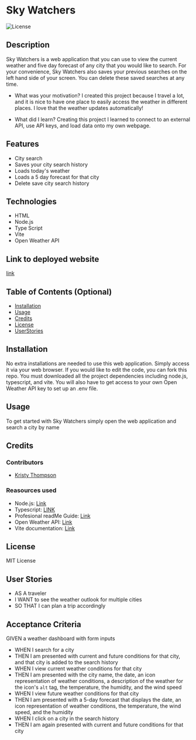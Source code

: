 # Sky Watchers
![License](https://img.shields.io/badge/License-MIT-yellow.svg "License")

## Description
Sky Watchers is a web application that you can use to view the current weather and five day forecast of any city that you would like to search. For your convenience, Sky Watchers also saves your previous searches on the left hand side of your screen. You can delete these saved searches at any time.

- What was your motivation?
I created this project because I travel a lot, and it is nice to have one place to easily access the weather in different places. I love that the weather updates automatically!

- What did I learn?
Creating this project I learned to connect to an external API, use API keys, and load data onto my own webpage. 

## Features
- City search
- Saves your city search history
- Loads today's weather
- Loads a 5 day forecast for that city
- Delete save city search history

## Technologies
- HTML
- Node.js
- Type Script
- Vite
- Open Weather API


## Link to deployed website
[link](https://skywatchers.onrender.com)

## Table of Contents (Optional)
- [Installation](#installation)
- [Usage](#usage)
- [Credits](#credits)
- [License](#license)
- [UserStories](#userStories)


## Installation
No extra installations are needed to use this web application. Simply access it via your web browser.
If you would like to edit the code, you can fork this repo. You must downloaded all the project dependencies including node.js, typescript, and vite. You will also have to get access to your own Open Weather API key to set up an .env file.


## Usage
To get started with Sky Watchers simply open the web application and search a city by name 


## Credits
### Contributors
- [Kristy Thompson](https://github.com/Kristy-H-Thompson)

### Reasources used

- Node.js: [Link](https://nodejs.org/en/download/package-manager)
- Typescript: [LINK](https://www.typescriptlang.org/download/)
- Profesional readMe Guide: [Link](https://coding-boot-camp.github.io/full-stack/github/professional-readme-guide)
- Open Weather API: [Link](https://openweathermap.org/api)
- Vite documentation: [Link](https://vite.dev/)

## License
MIT License

## User Stories
- AS A traveler
- I WANT to see the weather outlook for multiple cities
- SO THAT I can plan a trip accordingly

## Acceptance Criteria
GIVEN a weather dashboard with form inputs
- WHEN I search for a city
- THEN I am presented with current and future conditions for that city, and that city is added to the search history
- WHEN I view current weather conditions for that city
- THEN I am presented with the city name, the date, an icon representation of weather conditions, a description of the weather for the icon's `alt` tag, the temperature, the humidity, and the wind speed
- WHEN I view future weather conditions for that city
- THEN I am presented with a 5-day forecast that displays the date, an icon representation of weather conditions, the temperature, the wind speed, and the humidity
- WHEN I click on a city in the search history
- THEN I am again presented with current and future conditions for that city
